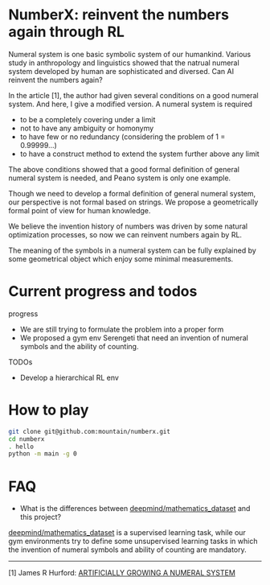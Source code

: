 # NumberX: reinvent the numbers again through RL

Numeral system is one basic symbolic system of our humankind. Various study in anthropology and linguistics showed that
the natrual numeral system developed by human are sophisticated and diversed. Can AI reinvent the numbers again?

In the article [1], the author had given several conditions on a good numeral system.
And here, I give a modified version. A numeral system is required
* to be a completely covering under a limit
* not to have any ambiguity or homonymy
* to have few or no redundancy (considering the problem of 1 = 0.99999...)
* to have a construct method to extend the system further above any limit

The above conditions showed that a good formal definition of general numeral system is needed,
and Peano system is only one example.

Though we need to develop a formal definition of general numeral system, our perspective is not formal based on strings.
We propose a geometrically formal point of view for human knowledge.

We believe the invention history of numbers was driven by some natural optimization processes,
so now we can reinvent numbers again by RL.

The meaning of the symbols in a numeral system can be fully explained by some geometrical object which enjoy some minimal measurements.

Current progress and todos
================
progress

* We are still trying to formulate the problem into a proper form
* We proposed a gym env Serengeti that need an invention of numeral symbols and the ability of counting.

TODOs

* Develop a hierarchical RL env 

How to play
===========

```bash
git clone git@github.com:mountain/numberx.git
cd numberx
. hello
python -m main -g 0
```

FAQ
====

* What is the differences between [deepmind/mathematics_dataset](https://github.com/deepmind/mathematics_dataset) and this project?

[deepmind/mathematics_dataset](https://github.com/deepmind/mathematics_dataset) is a supervised learning task, 
while our gym environments try to define some unsupervised learning tasks in which the invention of numeral symbols and ability of counting are mandatory.

----

[1] James R Hurford: [ARTIFICIALLY GROWING A NUMERAL SYSTEM](http://www.lel.ed.ac.uk/~jim/grownum.html)








